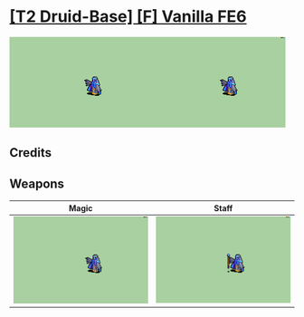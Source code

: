 # [\[T2 Druid-Base\] \[F\] Vanilla FE6](./)

<img src="./6.%20Magic/Magic_000.png" alt="[T2 Druid-Base] [F] Vanilla FE6 standing" />

## Credits



## Weapons


|Magic |Staff |
|  :---: | :---: |
| <img alt="Magic animation" src="./6.%20Magic/Magic.gif" /> | <img alt="Staff animation" src="./7.%20Staff/Staff.gif" /> |
